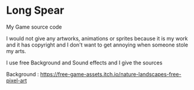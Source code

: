 # Long Spear
My Game source code

I would not give any artworks, animations or sprites because it is my work and it has copyright and I don't want to get annoying when someone stole my arts.

I use free Background and Sound effects and I give the sources

Background : https://free-game-assets.itch.io/nature-landscapes-free-pixel-art
